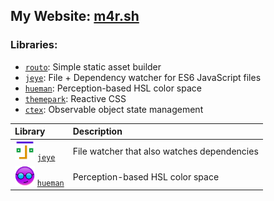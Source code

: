 ## My Website: [m4r.sh](https://m4r.sh)
### Libraries:
- [`routo`](https://github.com/MarshallCB/routo): Simple static asset builder
- [`jeye`](https://github.com/MarshallCB/jeye): File + Dependency watcher for ES6 JavaScript files
- [`hueman`](https://github.com/MarshallCB/hueman): Perception-based HSL color space
- [`themepark`](https://github.com/MarshallCB/themepark): Reactive CSS 
- [`ctex`](https://github.com/MarshallCB/ctex): Observable object state management

|	Library 	| Description 	|
|:---	|:---	|
| <img src="https://github.com/marshallcb/jeye/raw/main/jeye.png" width="32" height="32"> [`jeye`](https://github.com/marshallcb/jeye) 	| File watcher that also watches dependencies 	|
| <img src="https://github.com/marshallcb/hueman/raw/master/hueman.png" width="32" height="32"> [`hueman`](https://github.com/marshallcb/hueman) 	| Perception-based HSL color space	|